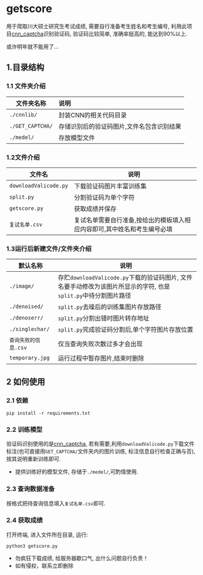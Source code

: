 # getscore

用于爬取川大硕士研究生考试成绩, 需要自行准备考生姓名和考生编号, 利用此项目[cnn_captcha](https://github.com/nickliqian/cnn_captcha)识别验证码, 验证码比较简单, 准确率挺高的, 能达到90%以上. 

或许明年就不能用了...

## 1.目录结构

### 1.1 文件夹介绍

| 文件夹名称    | 说明                |
| ----------- | :-------------------- |
| `./cnnlib/` | 封装CNN的相关代码目录 |
|`./GET_CAPTCHA/`| 存储识别后的验证码图片,文件名包含识别结果 |
|`./medel/`| 存放模型文件 |


### 1.2文件介绍

| 文件名              | 说明 |
| ------------------- | ---- |
| `downloadValicode.py` | 下载验证码图片丰富训练集 |
| `split.py` | 分割验证码为单个字符 |
| `getscore.py` | 获取成绩并保存 |
| `复试名单.csv` | 复试名单需要自行准备,按给出的模板填入相应内容即可,其中姓名和考生编号必填 |

### 1.3运行后新建文件/文件夹介绍

| 默认名称          | 说明                                |
| -----------------| ----------------------------------- |
| `./image/`       | 存贮`downloadValicode.py`下载的验证码图片, 文件名要手动修改为该图片所显示的字符, 也是`split.py`中待分割图片路径 |
| `./denoised/`      | `split.py`去噪后的训练集图片存放路径 |
| `./denoserr/`      | `split.py`分割出错时图片转存地址 |
| `./singlechar/`    | `split.py`完成验证码分割后,单个字符图片存放位置 |
| `查询失败的信息.csv`    | 仅当查询失败次数过多才会出现  |
| `temporary.jpg` | 运行过程中暂存图片,结束时删除 |

## 2  如何使用

### 2.1 依赖

```
pip install -r requirements.txt
```

### 2.2 训练模型

验证码识别使用的是[cnn_captcha](https://github.com/nickliqian/cnn_captcha), 若有需要,利用`downloadValicode.py`下载文件标注(也可直接用`GET_CAPTCHA/`文件夹内的图片训练, 标注信息自行检查正确与否),按其说明重新训练即可.

* 提供训练好的模型文件, 存储于`./medel/`,可酌情使用.

### 2.3 查询数据准备
按格式把待查询信息填入`复试名单.csv`即可.

### 2.4 获取成绩

打开终端, 进入文件所在目录, 运行:

```
python3 getscore.py
```

* 勿疯狂下载成绩, 给服务器歇口气, 出什么问题自行负责！
* 如有侵权，联系立即删除
